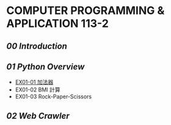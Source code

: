 # **COMPUTER PROGRAMMING & APPLICATION 113-2**

## *00 Introduction*

## *01 Python Overview*

- [EX01-01 加法器](https://github.com/wittysean/COMPUTER-PROGRAMMING-AND-APPLICATION-113-2/blob/main/EX01-01%20%E5%8A%A0%E6%B3%95%E5%99%A8.ipynb)
- EX01-02 BMI 計算
- EX01-03 Rock-Paper-Scissors

## *02 Web Crawler*


